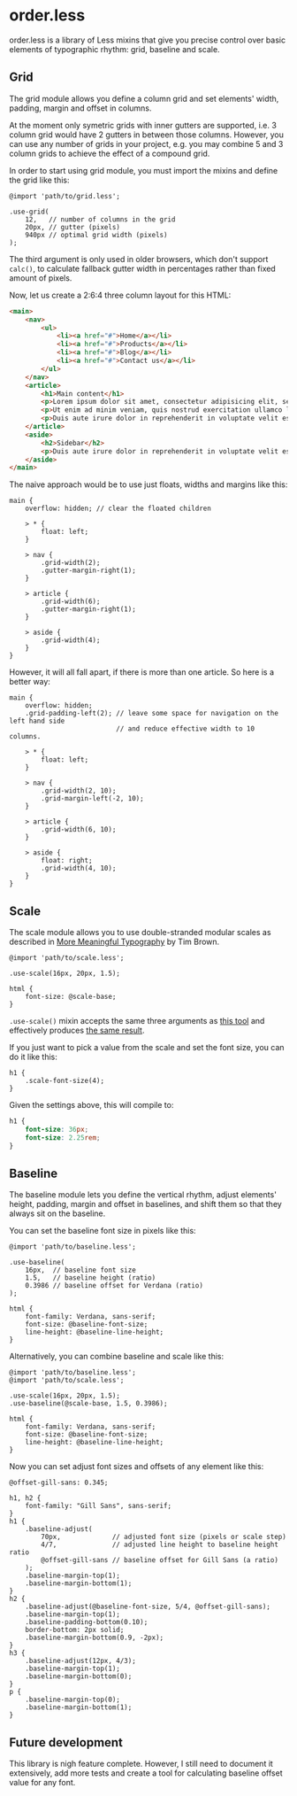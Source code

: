 # order.less

order.less is a library of Less mixins that give you precise control over basic elements of  typographic rhythm: grid, baseline and scale.

## Grid

The grid module allows you define a column grid and set elements' width, padding, margin and offset in columns.

At the moment only symetric grids with inner gutters are supported, i.e. 3 column grid would have 2 gutters in between those columns. However, you can use any number of grids in your project, e.g. you may combine 5 and 3 column grids to achieve the effect of a compound grid.

In order to start using grid module, you must import the mixins and define the grid like this:

```less
@import 'path/to/grid.less';

.use-grid(
    12,   // number of columns in the grid
    20px, // gutter (pixels)
    940px // optimal grid width (pixels)
);
```

The third argument is only used in older browsers, which don't support `calc()`, to calculate fallback gutter width in percentages rather than fixed amount of pixels.

Now, let us create a 2:6:4 three column layout for this HTML:

```html
<main>
    <nav>
        <ul>
            <li><a href="#">Home</a></li>
            <li><a href="#">Products</a></li>
            <li><a href="#">Blog</a></li>
            <li><a href="#">Contact us</a></li>
        </ul>
    </nav>
    <article>
        <h1>Main content</h1>
        <p>Lorem ipsum dolor sit amet, consectetur adipisicing elit, sed do eiusmod tempor incididunt ut labore et dolore magna aliqua.</p>
        <p>Ut enim ad minim veniam, quis nostrud exercitation ullamco laboris nisi ut aliquip ex ea commodo consequat.</p>
        <p>Duis aute irure dolor in reprehenderit in voluptate velit esse cillum dolore eu fugiat nulla pariatur. Excepteur sint occaecat cupidatat non proident, sunt in culpa qui officia deserunt mollit anim id est laborum.</p>
    </article>
    <aside>
        <h2>Sidebar</h2>
        <p>Duis aute irure dolor in reprehenderit in voluptate velit esse cillum dolore eu fugiat nulla pariatur. Excepteur sint occaecat cupidatat non proident, sunt in culpa qui officia deserunt mollit anim id est laborum.</p>
    </aside>
</main>
```

The naive approach would be to use just floats, widths and margins like this:

```less
main {
    overflow: hidden; // clear the floated children
    
    > * {
        float: left;
    }
    
    > nav {
        .grid-width(2);
        .gutter-margin-right(1);
    }
    
    > article {
        .grid-width(6);
        .gutter-margin-right(1);
    }
    
    > aside {
        .grid-width(4);
    }
}
```

However, it will all fall apart, if there is more than one article. So here is a better way:

```less
main {
    overflow: hidden;      
    .grid-padding-left(2); // leave some space for navigation on the left hand side
                           // and reduce effective width to 10 columns.
    
    > * {
        float: left;
    }
    
    > nav {
        .grid-width(2, 10);
        .grid-margin-left(-2, 10);
    }
    
    > article {
        .grid-width(6, 10);
    }
    
    > aside {
        float: right;
        .grid-width(4, 10);
    }
}
```


## Scale

The scale module allows you to use double-stranded modular scales as described in [More Meaningful Typography](http://alistapart.com/article/more-meaningful-typography) by Tim Brown. 

```less
@import 'path/to/scale.less';

.use-scale(16px, 20px, 1.5);

html {
    font-size: @scale-base;
}
```

`.use-scale()` mixin accepts the same three arguments as [this tool](http://modularscale.com) and effectively produces [the same result](http://modularscale.com/scale/?px1=16&px2=20&ra1=1.5).

If you just want to pick a value from the scale and set the font size, you can do it like this:

```less
h1 {
    .scale-font-size(4);
}
```

Given the settings above, this will compile to:

```css
h1 {
    font-size: 36px;
    font-size: 2.25rem;
}
```


## Baseline

The baseline module lets you define the vertical rhythm, adjust elements' height, padding, margin and offset in baselines, and shift them so that they always sit on the baseline.

You can set the baseline font size in pixels like this:

```less
@import 'path/to/baseline.less';

.use-baseline(
    16px,  // baseline font size
    1.5,   // baseline height (ratio)
    0.3986 // baseline offset for Verdana (ratio)
);

html {
    font-family: Verdana, sans-serif;
    font-size: @baseline-font-size;
    line-height: @baseline-line-height;
}
```

Alternatively, you can combine baseline and scale like this:

```less
@import 'path/to/baseline.less';
@import 'path/to/scale.less';

.use-scale(16px, 20px, 1.5);
.use-baseline(@scale-base, 1.5, 0.3986);

html {
    font-family: Verdana, sans-serif;
    font-size: @baseline-font-size;
    line-height: @baseline-line-height;
}
```

Now you can set adjust font sizes and offsets of any element like this:

```less
@offset-gill-sans: 0.345;

h1, h2 {
    font-family: "Gill Sans", sans-serif;
}
h1 {
    .baseline-adjust(
        70px,             // adjusted font size (pixels or scale step)
        4/7,              // adjusted line height to baseline height ratio
        @offset-gill-sans // baseline offset for Gill Sans (a ratio)
    );
    .baseline-margin-top(1);
    .baseline-margin-bottom(1);
}
h2 {
    .baseline-adjust(@baseline-font-size, 5/4, @offset-gill-sans);
    .baseline-margin-top(1);
    .baseline-padding-bottom(0.10);
    border-bottom: 2px solid;
    .baseline-margin-bottom(0.9, -2px);
}
h3 {
    .baseline-adjust(12px, 4/3);
    .baseline-margin-top(1);
    .baseline-margin-bottom(0);
}
p {
    .baseline-margin-top(0);
    .baseline-margin-bottom(1);
}
```

## Future development

This library is nigh feature complete. However, I still need to document it extensively, add more tests and create a tool for calculating baseline offset value for any font.